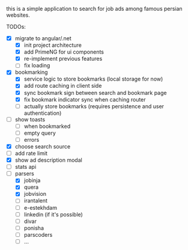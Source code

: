 
this is a simple application to search for job ads among famous persian websites.

TODOs:
- [x] migrate to angular/.net
    - [x] init project architecture
    - [x] add PrimeNG for ui components
    - [x] re-implement previous features
    - [ ] fix loading
- [x] bookmarking
    - [x] service logic to store bookmarks (local storage for now)
    - [x] add route caching in client side
    - [x] sync bookmark sign between search and bookmark page
    - [x] fix bookmark indicator sync when caching router
    - [ ] actually store bookmarks (requires persistence and user authentication)
- [ ] show toasts
    - [ ] when bookmarked
    - [ ] empty query
    - [ ] errors
- [x] choose search source
- [ ] add rate limit
- [x] show ad description modal
- [ ] stats api
- [ ] parsers
    - [x] jobinja
    - [x] quera
    - [x] jobvision
    - [ ] irantalent
    - [ ] e-estekhdam
    - [ ] linkedin (if it's possible)
    - [ ] divar
    - [ ] ponisha
    - [ ] parscoders
    - [ ] ...